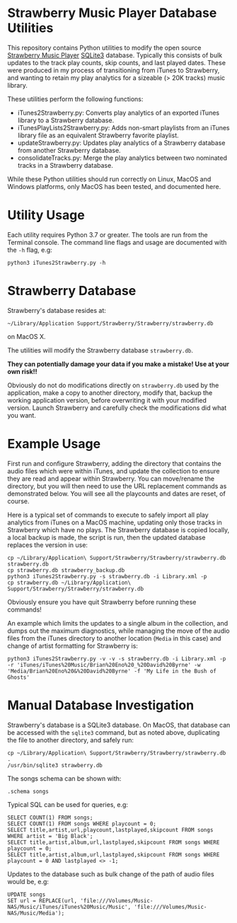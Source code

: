 Strawberry Music Player Database Utilities
==========================================

This repository contains Python utilities to modify the open source
[Strawberry Music Player](https://www.strawberrymusicplayer.org/) [SQLite3](https://sqlite.org/index.html) database.
Typically this consists of bulk updates to the track play counts, skip counts, and last played dates.
These were produced in my process of transitioning from iTunes to Strawberry, and wanting
to retain my play analytics for a sizeable (> 20K tracks) music library.

These utilities perform the following functions:

- iTunes2Strawberry.py: Converts play analytics of an exported iTunes library to a Strawberry database.
- iTunesPlayLists2Strawberry.py: Adds non-smart playlists from an iTunes library file as an equivalent Strawberry favorite playlist.
- updateStrawberry.py: Updates play analytics of a Strawberry database from another Strawberry database.
- consolidateTracks.py: Merge the play analytics between two nominated tracks in a Strawberry database.

While these Python utilities should run correctly on Linux, MacOS and Windows platforms,
only MacOS has been tested, and documented here.

# Utility Usage

Each utility requires Python 3.7 or greater. The tools are run from the Terminal
console. The command line flags and usage are documented with the `-h` flag, e.g:

```
python3 iTunes2Strawberry.py -h
```

# Strawberry Database 

Strawberry's database resides at:

`~/Library/Application Support/Strawberry/Strawberry/strawberry.db`

on MacOS X.

The utilities will modify the Strawberry database `strawberry.db`.

**They can potentially damage your data if you make a mistake! Use at your own risk!!**

Obviously do not do modifications directly on `strawberry.db` used by the application,
make a copy to another directory, modify that, backup the working application version,
before overwriting it with your modified version. Launch Strawberry and carefully check
the modifications did what you want.

# Example Usage

First run and configure Strawberry, adding the directory that contains the audio files
which were within iTunes, and update the collection to ensure they are read and appear
within Strawberry. You can move/rename the directory, but you will then need to use the URL
replacement commands as demonstrated below. You will see all the playcounts and dates are
reset, of course.

Here is a typical set of commands to execute to safely import all play analytics from
iTunes on a MacOS machine, updating only those tracks in Strawberry which have no
plays. The Strawberry database is copied locally, a local backup is made, the script is
run, then the updated database replaces the version in use:

```
cp ~/Library/Application\ Support/Strawberry/Strawberry/strawberry.db strawberry.db
cp strawberry.db strawberry_backup.db
python3 iTunes2Strawberry.py -s strawberry.db -i Library.xml -p
cp strawberry.db ~/Library/Application\ Support/Strawberry/Strawberry/strawberry.db
```

Obviously ensure you have quit Strawberry before running these commands!

An example which limits the updates to a single album in the collection, and dumps out the
maximum diagnostics, while managing the move of the audio files from the iTunes directory
to another location (`Media` in this case) and change of artist formatting for Strawberry is:

```
python3 iTunes2Strawberry.py -v -v -s strawberry.db -i Library.xml -p -r 'iTunes/iTunes%20Music/Brian%20Eno%20_%20David%20Byrne' -w 'Media/Brian%20Eno%20&%20David%20Byrne' -f 'My Life in the Bush of Ghosts'
```

# Manual Database Investigation

Strawberry's database is a SQLite3 database. On MacOS, that database can be accessed with
the `sqlite3` command, but as noted above, duplicating the file to another directory, and safely run:

```
cp ~/Library/Application\ Support/Strawberry/Strawberry/strawberry.db .
/usr/bin/sqlite3 strawberry.db
```

The songs schema can be shown with:

```
.schema songs
```

Typical SQL can be used for queries, e.g:

```
SELECT COUNT(1) FROM songs;
SELECT COUNT(1) FROM songs WHERE playcount = 0;
SELECT title,artist,url,playcount,lastplayed,skipcount FROM songs WHERE artist = 'Big Black';
SELECT title,artist,album,url,lastplayed,skipcount FROM songs WHERE playcount = 0;
SELECT title,artist,album,url,lastplayed,skipcount FROM songs WHERE playcount = 0 AND lastplayed <> -1;
```

Updates to the database such as bulk change of the path of audio files would be, e.g:

```
UPDATE songs
SET url = REPLACE(url, 'file:///Volumes/Music-NAS/Music/iTunes/iTunes%20Music/Music', 'file:///Volumes/Music-NAS/Music/Media');
```

